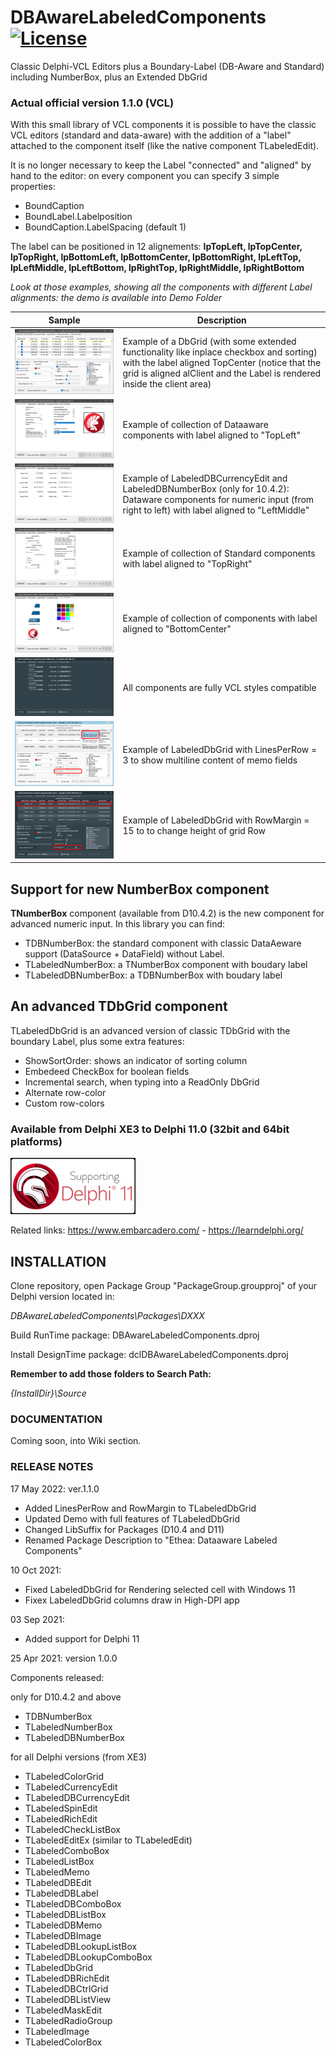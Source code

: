 ﻿# DBAwareLabeledComponents [![License](https://img.shields.io/badge/License-Apache%202.0-yellowgreen.svg)](https://opensource.org/licenses/Apache-2.0)

Classic Delphi-VCL Editors plus a Boundary-Label (DB-Aware and Standard) including NumberBox, plus an Extended DbGrid

### Actual official version 1.1.0 (VCL)

With this small library of VCL components it is possible to have the classic VCL editors (standard and data-aware) with the addition of a "label" attached to the component itself (like the native component TLabeledEdit). 

It is no longer necessary to keep the Label "connected" and "aligned" by hand to the editor: on every component you can specify 3 simple properties:
- BoundCaption
- BoundLabel.Labelposition
- BoundCaption.LabelSpacing (default 1)

The label can be positioned in 12 alignements:
**lpTopLeft, lpTopCenter, lpTopRight, lpBottomLeft, lpBottomCenter, lpBottomRight, lpLeftTop, lpLeftMiddle, lpLeftBottom, lpRightTop, lpRightMiddle, lpRightBottom**

*Look at those examples, showing all the components with different Label alignments: the demo is available into Demo Folder*

| Sample | Description |
| ------ | ----------- |
| ![Preview Thumbnails Dark](./Images/DemoDataAwareDbGridTopCenter.png) | Example of a DbGrid (with some extended functionality like inplace checkbox and sorting) with the label aligned TopCenter (notice that the grid is aligned alClient and the Label is rendered inside the client area) |
| ![DemoDataAwareTopLeft](./Images/DemoDataAwareTopLeft.png) | Example of collection of Dataaware components with label aligned to "TopLeft" |
| ![DemoDataAwareNumberEditorsLeftMiddle](./Images/DemoDataAwareNumberEditorsLeftMiddle.png) | Example of LabeledDBCurrencyEdit and LabeledDBNumberBox (only for 10.4.2): Dataware components for numeric input (from right to left) with label aligned to "LeftMiddle" |
| ![Preview Thumbnails Dark](./Images/DemoNonDataAwareTopRight.png) | Example of collection of Standard components with label aligned to "TopRight" |
| ![Preview Thumbnails Dark](./Images/DemoColorsImagesBottomCenter.png) | Example of collection of components with label aligned to "BottomCenter" |
| ![Preview Thumbnails Dark](./Images/DemoNumberInputStyled.png) | All components are fully VCL styles compatible |
| ![DemoDataAwareDbGridLinesPerRow3](./Images/DemoDataAwareDbGridLinesPerRow3.png) | Example of LabeledDbGrid with LinesPerRow = 3 to show multiline content of memo fields |
| ![DemoDataAwareDbGridRowMargin15](./Images/DemoDataAwareDbGridRowMargin15.png) | Example of LabeledDbGrid with RowMargin = 15 to to change height of grid Row |

## Support for new NumberBox component

**TNumberBox** component (available from D10.4.2) is the new component for advanced numeric input. In this library you can find:
- TDBNumberBox: the standard component with classic DataAeware support (DataSource + DataField) without Label.
- TLabeledNumberBox: a TNumberBox component with boudary label
- TLabeledDBNumberBox: a TDBNumberBox with boudary label

## An advanced TDbGrid component

TLabeledDbGrid is an advanced version of classic TDbGrid with the boundary Label, plus some extra features:
- ShowSortOrder: shows an indicator of sorting column
- Embedeed CheckBox for boolean fields
- Incremental search, when typing into a ReadOnly DbGrid
- Alternate row-color
- Custom row-colors

### Available from Delphi XE3 to Delphi 11.0 (32bit and 64bit platforms)

![Delphi 11.0 Sydney Support](./Images/SupportingDelphi.jpg)

Related links: https://www.embarcadero.com/ - https://learndelphi.org/

## INSTALLATION

Clone repository, open Package Group "PackageGroup.groupproj" of your Delphi version located in: 

_DBAwareLabeledComponents\Packages\DXXX_

Build RunTime package: DBAwareLabeledComponents.dproj

Install DesignTime package: dclDBAwareLabeledComponents.dproj

**Remember to add those folders to Search Path:**

_{InstallDir}\Source_

### DOCUMENTATION

Coming soon, into Wiki section.

### RELEASE NOTES
17 May 2022: ver.1.1.0
- Added LinesPerRow and RowMargin to TLabeledDbGrid
- Updated Demo with full features of TLabeledDbGrid
- Changed LibSuffix for Packages (D10.4 and D11)
- Renamed Package Description to "Ethea: Dataaware Labeled Components"

10 Oct 2021:
- Fixed LabeledDbGrid for Rendering selected cell with Windows 11
- Fixex LabeledDbGrid columns draw in High-DPI app

03 Sep 2021:
- Added support for Delphi 11

25 Apr 2021: version 1.0.0

Components released:

only for D10.4.2 and above
- TDBNumberBox
- TLabeledNumberBox
- TLabeledDBNumberBox

for all Delphi versions (from XE3)
- TLabeledColorGrid
- TLabeledCurrencyEdit
- TLabeledDBCurrencyEdit
- TLabeledSpinEdit
- TLabeledRichEdit
- TLabeledCheckListBox
- TLabeledEditEx (similar to TLabeledEdit)
- TLabeledComboBox
- TLabeledListBox
- TLabeledMemo
- TLabeledDBEdit
- TLabeledDBLabel
- TLabeledDBComboBox
- TLabeledDBListBox
- TLabeledDBMemo
- TLabeledDBImage
- TLabeledDBLookupListBox
- TLabeledDBLookupComboBox
- TLabeledDbGrid
- TLabeledDBRichEdit
- TLabeledDBCtrlGrid
- TLabeledDBListView
- TLabeledMaskEdit
- TLabeledRadioGroup
- TLabeledImage
- TLabeledColorBox
 
